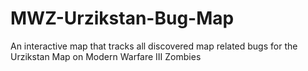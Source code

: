 # MWZ-Urzikstan-Bug-Map
An interactive map that tracks all discovered map related bugs for the Urzikstan Map on Modern Warfare III Zombies
